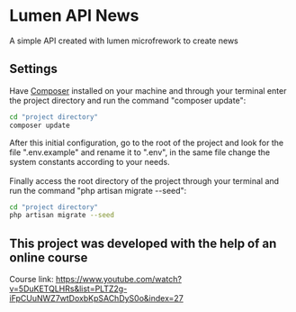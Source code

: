 # Lumen API News
A simple API created with lumen microfrework to create news
## Settings
Have [Composer](https://getcomposer.org/) installed on your machine and through your terminal enter the project directory and run the command "composer update":
```sh
cd "project directory"
composer update
```
After this initial configuration, go to the root of the project and look for the file ".env.example" and rename it to ".env", in the same file change the system constants according to your needs.
<br><br>
Finally access the root directory of the project through your terminal and run the command "php artisan migrate --seed":
```sh
cd "project directory"
php artisan migrate --seed
```
## This project was developed with the help of an online course
Course link: https://www.youtube.com/watch?v=5DuKETQLHRs&list=PLTZ2g-iFpCUuNWZ7wtDoxbKpSAChDyS0o&index=27
